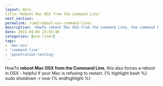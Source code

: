 ```yaml
---
layout: docs
title:'Reboot Mac OSX from the Command Line'
next_section: 
permalink: /cmd/reboot-osx-command-line/
description: 'HowTo reboot Mac OSX from the Command Line, the command below forces a reboot in OSX.'
date: 2015-04-05 23:54:40
categories: [one-liner]
tags:
- 'mac-osx'
- 'command-line'
- 'penetration-testing'
---
```

HowTo **reboot Mac OSX from the Command Line**, this also forces a reboot in OSX - helpful if your Mac is refusing to restart.
{% highlight bash %}
sudo shutdown -r now
{% endhighlight %}
